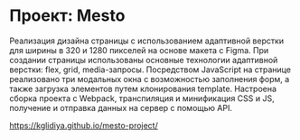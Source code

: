 # Проект: Mesto


Реализация дизайна страницы с использованием адаптивной верстки для ширины в 320 и 1280 пикселей на основе макета с Figma. При создании страницы использованы основные технологии адаптивной верстки: flex, grid, media-запросы.
Посредством JavaScript на странице реализовано три модальных окна с возможностью заполнения форм, а также загрузка элементов путем клонирования template.
Настроена сборка проекта с Webpack, транспиляция и минификация CSS и JS, получение и отправка данных на сервер с помощью API.

https://kglidiya.github.io/mesto-project/
